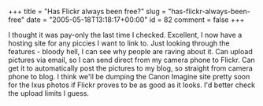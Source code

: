 +++
title = "Has Flickr always been free?"
slug = "has-flickr-always-been-free"
date = "2005-05-18T13:18:17+00:00"
id = 82
comment = false
+++

I thought it was pay-only the last time I checked. Excellent, I now have a hosting site for any piccies I want to link to. Just looking through the features - bloody hell, I can see why people are raving about it. Can upload pictures via email, so I can send direct from my camera phone to Flickr. Can get it to automatically post the pictures to my blog, so straight from camera phone to blog. I think we'll be dumping the Canon Imagine site pretty soon for the Ixus photos if Flickr proves to be as good as it looks. I'd better check the upload limits I guess.


